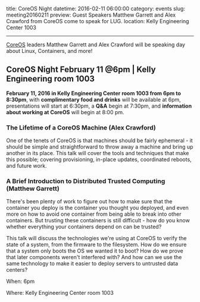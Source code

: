 title: CoreOS Night
datetime: 2016-02-11 06:00:00
category: events
slug: meeting20160211
preview: Guest Speakers Matthew Garrett and Alex Crawford from CoreOS come to speak for LUG.
location: Kelly Engineering Center 1003

---

[CoreOS](https://coreos.com/) leaders Matthew Garrett and Alex Crawford will be
speaking day about Linux, Containers, and more!

## CoreOS Night February 11 @6pm | Kelly Engineering room 1003

**February 11, 2016 in Kelly Engineering Center room 1003 from 6pm to 8:30pm**,
with **complimentary food and drinks** will be available at 6pm,  presentations
will start at 6:30pm, a **Q&A** begin at 7:30pm, and **information about
working at CoreOS** will begin at 8:00 pm.

### The Lifetime of a CoreOS Machine (Alex Crawford)

One of the tenets of CoreOS is that machines should be fairly ephemeral - it
should be simple and straightforward to throw away a machine and bring up
another in its place. This talk will cover the tools and techniques that make
this possible; covering provisioning, in-place updates, coordinated reboots,
and future work.

### A Brief Introduction to Distributed Trusted Computing (Matthew Garrett)

There's been plenty of work to figure out how to make sure that the container
you deploy is the container you thought you deployed, and even more on how to
avoid one container from being able to break into other containers. But
trusting these containers is still difficult - how do you know whether
everything your containers depend on can be trusted?

This talk will discuss the technologies we're using at CoreOS to verify the
state of a system, from the firmware to the filesystem. How do we ensure that a
system only boots the OS we wanted it to boot? How do we prove that later
components weren't interfered with? And how can we use the same technology to
make it easier to deploy servers to untrusted data centers?

When: 6pm

Where: Kelly Engineering Center room 1003
